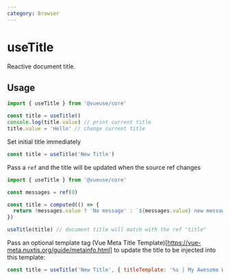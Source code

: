 ```yaml
---
category: Browser
---
```


# useTitle

Reactive document title.

## Usage

```js
import { useTitle } from '@vueuse/core'

const title = useTitle()
console.log(title.value) // print current title
title.value = 'Hello' // change current title
```

Set initial title immediately

```js
const title = useTitle('New Title')
```

Pass a `ref` and the title will be updated when the source ref changes

```js
import { useTitle } from '@vueuse/core'

const messages = ref(0)

const title = computed(() => {
  return !messages.value ? 'No message' : `${messages.value} new messages`
})

useTitle(title) // document title will match with the ref "title"
```

Pass an optional template tag (Vue Meta Title Template)[https://vue-meta.nuxtjs.org/guide/metainfo.html] 
to update the title to be injected into this template:

```js
const title = useTitle('New Title', { titleTemplate: '%s | My Awesome Website' })
```
